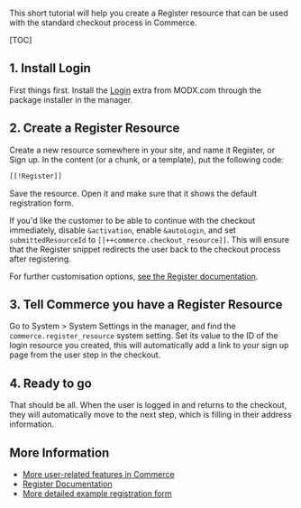 This short tutorial will help you create a Register resource that can be used with the standard checkout process in Commerce. 

[TOC]

## 1. Install Login

First things first. Install the [Login](https://modx.com/extras/package/login) extra from MODX.com through the package installer in the manager.

## 2. Create a Register Resource

Create a new resource somewhere in your site, and name it Register, or Sign up. In the content (or a chunk, or a template), put the following code:

````html
[[!Register]]
````

Save the resource. Open it and make sure that it shows the default registration form. 

If you'd like the customer to be able to continue with the checkout immediately, disable `&activation`, enable `&autoLogin`, and set `submittedResourceId` to `[[++commerce.checkout_resource]]`. This will ensure that the Register snippet redirects the user back to the checkout process after registering.

For further customisation options, [see the Register documentation](https://docs.modx.com/extras/revo/login/login.register).


## 3. Tell Commerce you have a Register Resource

Go to System > System Settings in the manager, and find the `commerce.register_resource` system setting. Set its value to the ID of the login resource you created, this will automatically add a link to your sign up page from the user step in the checkout.

## 4. Ready to go

That should be all. When the user is logged in and returns to the checkout, they will automatically move to the next step, which is filling in their address information.

## More Information

- [More user-related features in Commerce](index)
- [Register Documentation](https://docs.modx.com/extras/revo/login/login.register)
- [More detailed example registration form](https://docs.modx.com/extras/revo/login/login.register/register.example-form-1)
